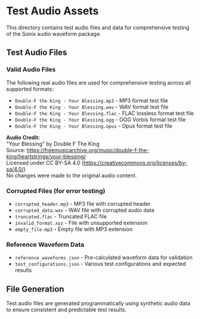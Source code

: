 # Test Audio Assets

This directory contains test audio files and data for comprehensive testing of the Sonix audio waveform package.

## Test Audio Files

### Valid Audio Files

The following real audio files are used for comprehensive testing across all supported formats:

- `Double-F the King - Your Blessing.mp3` - MP3 format test file
- `Double-F the King - Your Blessing.wav` - WAV format test file
- `Double-F the King - Your Blessing.flac` - FLAC lossless format test file
- `Double-F the King - Your Blessing.ogg` - OGG Vorbis format test file
- `Double-F the King - Your Blessing.opus` - Opus format test file

**Audio Credit:**  
"Your Blessing" by Double F The King  
Source: https://freemusicarchive.org/music/double-f-the-king/heartstrings/your-blessing/  
Licensed under CC BY-SA 4.0 (https://creativecommons.org/licenses/by-sa/4.0/)  
No changes were made to the original audio content.

### Corrupted Files (for error testing)

- `corrupted_header.mp3` - MP3 file with corrupted header
- `corrupted_data.wav` - WAV file with corrupted audio data
- `truncated.flac` - Truncated FLAC file
- `invalid_format.xyz` - File with unsupported extension
- `empty_file.mp3` - Empty file with MP3 extension

### Reference Waveform Data

- `reference_waveforms.json` - Pre-calculated waveform data for validation
- `test_configurations.json` - Various test configurations and expected results

## File Generation

Test audio files are generated programmatically using synthetic audio data to ensure consistent and predictable test results.
